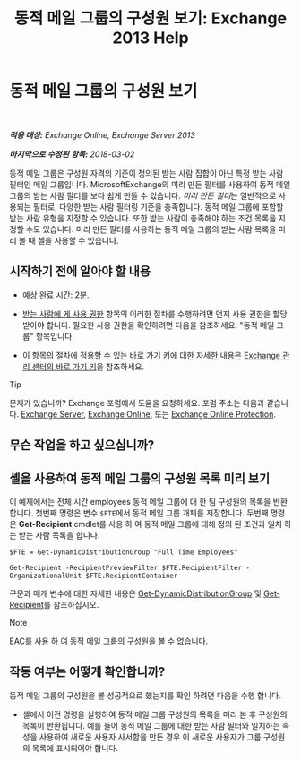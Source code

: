 ﻿---
title: '동적 메일 그룹의 구성원 보기: Exchange 2013 Help'
TOCTitle: 동적 메일 그룹의 구성원 보기
ms:assetid: 40b100c6-864e-4c82-9f98-08dd5c83e378
ms:mtpsurl: https://technet.microsoft.com/ko-kr/library/Bb232019(v=EXCHG.150)
ms:contentKeyID: 50482211
ms.date: 05/22/2018
mtps_version: v=EXCHG.150
ms.translationtype: MT
---

# 동적 메일 그룹의 구성원 보기

 

_**적용 대상:** Exchange Online, Exchange Server 2013_

_**마지막으로 수정된 항목:** 2018-03-02_

동적 메일 그룹은 구성원 자격의 기준이 정의된 받는 사람 집합이 아닌 특정 받는 사람 필터인 메일 그룹입니다. MicrosoftExchange의 미리 만든 필터를 사용하여 동적 메일 그룹의 받는 사람 필터를 보다 쉽게 만들 수 있습니다. *미리 만든 필터*는 일반적으로 사용되는 필터로, 다양한 받는 사람 필터링 기준을 충족합니다. 동적 메일 그룹에 포함할 받는 사람 유형을 지정할 수 있습니다. 또한 받는 사람이 충족해야 하는 조건 목록을 지정할 수도 있습니다. 미리 만든 필터를 사용하는 동적 메일 그룹의 받는 사람 목록을 미리 볼 때 셸을 사용할 수 있습니다.

## 시작하기 전에 알아야 할 내용

  - 예상 완료 시간: 2분.

  - [받는 사람에 게 사용 권한](recipients-permissions-exchange-2013-help.md) 항목의 이러한 절차를 수행하려면 먼저 사용 권한을 할당받아야 합니다. 필요한 사용 권한을 확인하려면 다음을 참조하세요. "동적 메일 그룹" 항목입니다.

  - 이 항목의 절차에 적용할 수 있는 바로 가기 키에 대한 자세한 내용은 [Exchange 관리 센터의 바로 가기 키](keyboard-shortcuts-in-the-exchange-admin-center-exchange-online-protection-help.md)을 참조하세요.


> [!TIP]
> 문제가 있습니까? Exchange 포럼에서 도움을 요청하세요. 포럼 주소는 다음과 같습니다. <A href="https://go.microsoft.com/fwlink/p/?linkid=60612">Exchange Server</A>, <A href="https://go.microsoft.com/fwlink/p/?linkid=267542">Exchange Online</A>, 또는 <A href="https://go.microsoft.com/fwlink/p/?linkid=285351">Exchange Online Protection</A>.



## 무슨 작업을 하고 싶으십니까?

## 셸을 사용하여 동적 메일 그룹의 구성원 목록 미리 보기

이 예제에서는 전체 시간 employees 동적 메일 그룹에 대 한 팀 구성원의 목록을 반환 합니다. 첫번째 명령은 변수 `$FTE`에서 동적 메일 그룹 개체를 저장합니다. 두번째 명령은 **Get-Recipient** cmdlet를 사용 하 여 동적 메일 그룹에 대해 정의 된 조건과 일치 하는 받는 사람 목록을 합니다.

  ```
  $FTE = Get-DynamicDistributionGroup "Full Time Employees"
  ```

  ```
  Get-Recipient -RecipientPreviewFilter $FTE.RecipientFilter -OrganizationalUnit $FTE.RecipientContainer
  ```

구문과 매개 변수에 대한 자세한 내용은 [Get-DynamicDistributionGroup](https://technet.microsoft.com/ko-kr/library/bb124762\(v=exchg.150\)) 및 [Get-Recipient](https://technet.microsoft.com/ko-kr/library/aa996921\(v=exchg.150\))를 참조하십시오.


> [!NOTE]
> EAC를 사용 하 여 동적 메일 그룹의 구성원을 볼 수 없습니다.



## 작동 여부는 어떻게 확인합니까?

동적 메일 그룹의 구성원을 볼 성공적으로 했는지를 확인 하려면 다음을 수행 합니다.

  - 셸에서 이전 명령을 실행하여 동적 메일 그룹 구성원의 목록을 미리 본 후 구성원의 목록이 반환됩니다. 예를 들어 동적 메일 그룹에 대한 받는 사람 필터와 일치하는 속성을 사용하여 새로운 사용자 사서함을 만든 경우 이 새로운 사용자가 그룹 구성원의 목록에 표시되어야 합니다.

